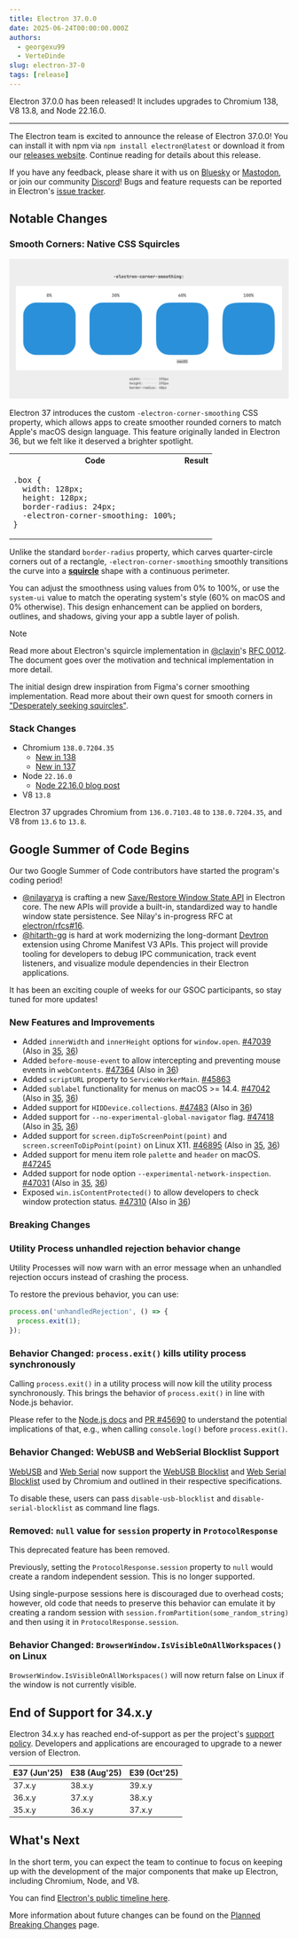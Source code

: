 ```yaml
---
title: Electron 37.0.0
date: 2025-06-24T00:00:00.000Z
authors:
  - georgexu99
  - VerteDinde
slug: electron-37-0
tags: [release]
---
```


Electron 37.0.0 has been released! It includes upgrades to Chromium 138, V8 13.8, and Node 22.16.0.

---

The Electron team is excited to announce the release of Electron 37.0.0! You can install it with npm via `npm install electron@latest` or download it from our [releases website](https://releases.electronjs.org/release?channel=stable). Continue reading for details about this release.

If you have any feedback, please share it with us on [Bluesky](https://bsky.app/profile/electronjs.org) or [Mastodon](https://social.lfx.dev/@electronjs), or join our community [Discord](https://discord.com/invite/electronjs)! Bugs and feature requests can be reported in Electron's [issue tracker](https://github.com/electron/electron/issues).

## Notable Changes

### Smooth Corners: Native CSS Squircles

![An image showing different corner smoothing values (0%, 30%, 60%, and 100%) applied to rectangles, with 60% labeled as matching macOS style](../static/assets/img/corner-smoothing.svg)

Electron 37 introduces the custom `-electron-corner-smoothing` CSS property, which allows apps to create smoother rounded corners to match Apple's macOS design language. This feature originally landed in Electron 36, but we felt like it deserved a brighter spotlight.

<table>
<tr>
<th>Code</th>
<th>Result</th>
</tr>
<tr>
<td>
<pre lang="css">
.box {
  width: 128px;
  height: 128px;
  border-radius: 24px;
  -electron-corner-smoothing: 100%;
}
</pre>
</td>
<td>
<img src="https://github.com/electron/rfcs/blob/main/images/0012/Rectangle.svg" width="128" alt="" />
</td>
</tr>
</table>

Unlike the standard `border-radius` property, which carves quarter-circle corners out of a rectangle, `-electron-corner-smoothing` smoothly transitions
the curve into a [**squircle**](https://en.wikipedia.org/wiki/Squircle) shape with a continuous perimeter.

You can adjust the smoothness using values from 0% to 100%, or use the `system-ui` value to match the operating system's style (60% on macOS and 0% otherwise).
This design enhancement can be applied on borders, outlines, and shadows, giving your app a subtle layer of polish.

> [!NOTE]
> Read more about Electron's squircle implementation in [@clavin](https://github.com/clavin)'s [RFC 0012](https://github.com/electron/rfcs/blob/main/text/0012-corner-smoothing.md).
> The document goes over the motivation and technical implementation in more detail.
>
> The initial design drew inspiration from Figma's corner smoothing implementation. Read more about their own quest for smooth corners in
> ["Desperately seeking squircles"](https://www.figma.com/blog/desperately-seeking-squircles/).

### Stack Changes

- Chromium `138.0.7204.35`
  - [New in 138](https://developer.chrome.com/blog/new-in-chrome-138/)
  - [New in 137](https://developer.chrome.com/blog/new-in-chrome-137/)
- Node `22.16.0`
  - [Node 22.16.0 blog post](https://nodejs.org/en/blog/release/v22.16.0/)
- V8 `13.8`

Electron 37 upgrades Chromium from `136.0.7103.48` to `138.0.7204.35`, and V8 from `13.6` to `13.8`.

## Google Summer of Code Begins

Our two Google Summer of Code contributors have started the program's coding period!

* [@nilayarya](https://github.com/nilayarya) is crafting a new [Save/Restore Window State API](https://github.com/electron/rfcs/pull/16/) in Electron core. The new APIs will provide a built-in, standardized way
  to handle window state persistence. See Nilay's in-progress RFC at [electron/rfcs#16](https://github.com/electron/rfcs/pull/16).
* [@hitarth-gg](https://github.com/hitarth-gg) is hard at work modernizing the long-dormant [Devtron](https://github.com/electron-userland/devtron) extension using Chrome Manifest V3 APIs.
This project will provide tooling for developers to debug IPC communication, track event listeners, and visualize module dependencies in their Electron applications.

It has been an exciting couple of weeks for our GSOC participants, so stay tuned for more updates!

### New Features and Improvements

- Added `innerWidth` and `innerHeight` options for `window.open`. [#47039](https://github.com/electron/electron/pull/47039) (Also in [35](https://github.com/electron/electron/pull/47045), [36](https://github.com/electron/electron/pull/47038))
- Added `before-mouse-event` to allow intercepting and preventing mouse events in `webContents`. [#47364](https://github.com/electron/electron/pull/47364) (Also in [36](https://github.com/electron/electron/pull/47365))
- Added `scriptURL` property to `ServiceWorkerMain`. [#45863](https://github.com/electron/electron/pull/45863)
- Added `sublabel` functionality for menus on macOS >= 14.4. [#47042](https://github.com/electron/electron/pull/47042) (Also in [35](https://github.com/electron/electron/pull/47041), [36](https://github.com/electron/electron/pull/47040))
- Added support for `HIDDevice.collections`. [#47483](https://github.com/electron/electron/pull/47483) (Also in [36](https://github.com/electron/electron/pull/47484))
- Added support for `--no-experimental-global-navigator` flag. [#47418](https://github.com/electron/electron/pull/47418) (Also in [35](https://github.com/electron/electron/pull/47416), [36](https://github.com/electron/electron/pull/47417))
- Added support for `screen.dipToScreenPoint(point)` and `screen.screenToDipPoint(point)` on Linux X11. [#46895](https://github.com/electron/electron/pull/46895) (Also in [35](https://github.com/electron/electron/pull/47124), [36](https://github.com/electron/electron/pull/47125))
- Added support for menu item role `palette` and `header` on macOS. [#47245](https://github.com/electron/electron/pull/47245)
- Added support for node option `--experimental-network-inspection`. [#47031](https://github.com/electron/electron/pull/47031) (Also in [35](https://github.com/electron/electron/pull/47029), [36](https://github.com/electron/electron/pull/47030))
- Exposed `win.isContentProtected()` to allow developers to check window protection status. [#47310](https://github.com/electron/electron/pull/47310) (Also in [36](https://github.com/electron/electron/pull/47311))

### Breaking Changes

### Utility Process unhandled rejection behavior change

Utility Processes will now warn with an error message when an unhandled
rejection occurs instead of crashing the process.

To restore the previous behavior, you can use:

```js
process.on('unhandledRejection', () => {
  process.exit(1);
});
```

### Behavior Changed: `process.exit()` kills utility process synchronously

Calling `process.exit()` in a utility process will now kill the utility process synchronously.
This brings the behavior of `process.exit()` in line with Node.js behavior.

Please refer to the
[Node.js docs](https://nodejs.org/docs/latest-v22.x/api/process.html#processexitcode) and
[PR #45690](https://github.com/electron/electron/pull/45690) to understand the potential
implications of that, e.g., when calling `console.log()` before `process.exit()`.

### Behavior Changed: WebUSB and WebSerial Blocklist Support

[WebUSB](https://developer.mozilla.org/en-US/docs/Web/API/WebUSB_API) and [Web Serial](https://developer.mozilla.org/en-US/docs/Web/API/Web_Serial_API) now support the [WebUSB Blocklist](https://wicg.github.io/webusb/#blocklist) and [Web Serial Blocklist](https://wicg.github.io/serial/#blocklist) used by Chromium and outlined in their respective specifications.

To disable these, users can pass `disable-usb-blocklist` and `disable-serial-blocklist` as command line flags.

### Removed: `null` value for `session` property in `ProtocolResponse`

This deprecated feature has been removed.

Previously, setting the `ProtocolResponse.session` property to `null`
would create a random independent session. This is no longer supported.

Using single-purpose sessions here is discouraged due to overhead costs;
however, old code that needs to preserve this behavior can emulate it by
creating a random session with `session.fromPartition(some_random_string)`
and then using it in `ProtocolResponse.session`.

### Behavior Changed: `BrowserWindow.IsVisibleOnAllWorkspaces()` on Linux

`BrowserWindow.IsVisibleOnAllWorkspaces()` will now return false on Linux if the
window is not currently visible.

## End of Support for 34.x.y

Electron 34.x.y has reached end-of-support as per the project's [support policy](https://www.electronjs.org/docs/latest/tutorial/electron-timelines#version-support-policy). Developers and applications are encouraged to upgrade to a newer version of Electron.

| E37 (Jun'25) | E38 (Aug'25) | E39 (Oct'25) |
| ------------ | ------------ | ------------ |
| 37.x.y       | 38.x.y       | 39.x.y       |
| 36.x.y       | 37.x.y       | 38.x.y       |
| 35.x.y       | 36.x.y       | 37.x.y       |

## What's Next

In the short term, you can expect the team to continue to focus on keeping up with the development of the major components that make up Electron, including Chromium, Node, and V8.

You can find [Electron's public timeline here](https://www.electronjs.org/docs/latest/tutorial/electron-timelines).

More information about future changes can be found on the [Planned Breaking Changes](https://github.com/electron/electron/blob/main/docs/breaking-changes.md) page.

